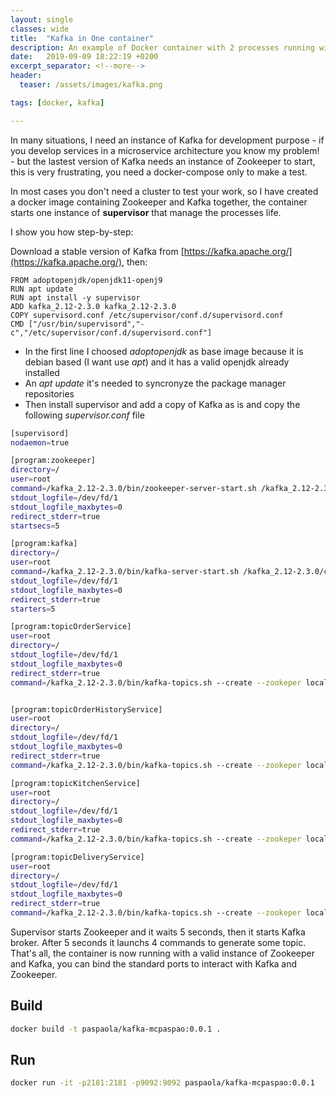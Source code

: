 ```yaml
---
layout: single
classes: wide
title:  "Kafka in One container"
description: An example of Docker container with 2 processes running within, using supervisor.
date:   2019-09-09 18:22:19 +0200
excerpt_separator: <!--more-->
header:
  teaser: /assets/images/kafka.png

tags: [docker, kafka]

---
```


In many situations, I need an instance of Kafka for development purpose - if you develop services in a microservice architecture you know my problem! - but the lastest version of Kafka needs an instance of Zookeeper to start, this is very frustrating, you need a docker-compose only to make a test.

In most cases you don't need a cluster to test your work, so I have created a docker image containing Zookeeper and Kafka together, the container starts one instance of **supervisor** that manage the processes life.

I show you how step-by-step:

Download a stable version of Kafka from [https://kafka.apache.org/](https://kafka.apache.org/), then:

```docker
FROM adoptopenjdk/openjdk11-openj9
RUN apt update
RUN apt install -y supervisor
ADD kafka_2.12-2.3.0 kafka_2.12-2.3.0
COPY supervisord.conf /etc/supervisor/conf.d/supervisord.conf
CMD ["/usr/bin/supervisord","-c","/etc/supervisor/conf.d/supervisord.conf"]
```

* In the first line I choosed *adoptopenjdk* as base image because it is debian based (I want use *apt*) and it has a valid openjdk already installed
* An *apt update* it's needed to syncronyze the package manager repositories
* Then install supervisor and add a copy of Kafka as is and copy the following *supervisor.conf* file

```sh
[supervisord]
nodaemon=true

[program:zookeeper]
directory=/
user=root
command=/kafka_2.12-2.3.0/bin/zookeeper-server-start.sh /kafka_2.12-2.3.0/config/zookeeper.properties
stdout_logfile=/dev/fd/1
stdout_logfile_maxbytes=0
redirect_stderr=true
startsecs=5

[program:kafka]
directory=/
user=root
command=/kafka_2.12-2.3.0/bin/kafka-server-start.sh /kafka_2.12-2.3.0/config/server.properties
stdout_logfile=/dev/fd/1
stdout_logfile_maxbytes=0
redirect_stderr=true
starters=5

[program:topicOrderService]
user=root
directory=/
stdout_logfile=/dev/fd/1
stdout_logfile_maxbytes=0
redirect_stderr=true
command=/kafka_2.12-2.3.0/bin/kafka-topics.sh --create --zookeper localhost:2181 --replication-factor 1 --partitions 1 --topic orderservice


[program:topicOrderHistoryService]
user=root
directory=/
stdout_logfile=/dev/fd/1
stdout_logfile_maxbytes=0
redirect_stderr=true
command=/kafka_2.12-2.3.0/bin/kafka-topics.sh --create --zookeper localhost:2181 --replication-factor 1 --partitions 1 --topic orderhistoryservice

[program:topicKitchenService]
user=root
directory=/
stdout_logfile=/dev/fd/1
stdout_logfile_maxbytes=0
redirect_stderr=true
command=/kafka_2.12-2.3.0/bin/kafka-topics.sh --create --zookeper localhost:2181 --replication-factor 1 --partitions 1 --topic kitchenservice

[program:topicDeliveryService]
user=root
directory=/
stdout_logfile=/dev/fd/1
stdout_logfile_maxbytes=0
redirect_stderr=true
command=/kafka_2.12-2.3.0/bin/kafka-topics.sh --create --zookeper localhost:2181 --replication-factor 1 --partitions 1 --topic deliveryservice

```

Supervisor starts Zookeeper and it waits 5 seconds, then it starts Kafka broker. 
After 5 seconds it launchs 4 commands to generate some topic. That's all, the container is now running with a valid instance of Zookeeper and Kafka, you can bind the standard ports to interact with Kafka and Zookeeper.

Build
-----

```bash
docker build -t paspaola/kafka-mcpaspao:0.0.1 .
```

Run
---

```bash
docker run -it -p2181:2181 -p9092:9092 paspaola/kafka-mcpaspao:0.0.1
```
